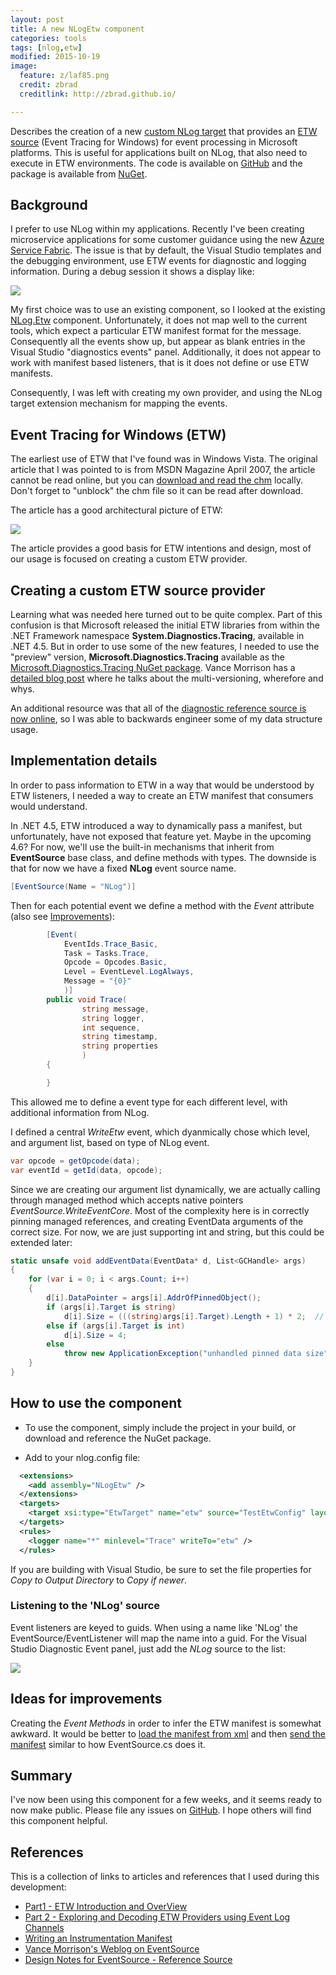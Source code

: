```yaml
---
layout: post
title: A new NLogEtw component
categories: tools
tags: [nlog,etw]
modified: 2015-10-19
image:
  feature: z/laf85.png
  credit: zbrad
  creditlink: http://zbrad.github.io/

---
```


Describes the creation of a new
[custom NLog target](https://github.com/NLog/NLog/wiki/Extending%20NLog)
that provides an
[ETW source](https://msdn.microsoft.com/en-us/library/ms751538(v=vs.110).aspx)
(Event Tracing for Windows) for event processing in Microsoft
platforms.  This is useful for applications built on NLog, that
also need to execute in ETW environments.  The code is available
on [GitHub](https://github.com/zbrad/nlogetw) and the package is
available from [NuGet](https://www.nuget.org/packages/ZBrad.NLogEtw/1.0.0-beta).

## Background

I prefer to use NLog within my applications.  Recently I've been creating
microservice applications for some customer guidance using the new [Azure Service Fabric](https://azure.microsoft.com/en-us/campaigns/service-fabric/).
The issue is that by default, the Visual Studio templates and the debugging environment,
use ETW events for diagnostic and logging information.  During a debug session it shows a display like:

![](/images/nlogetw/vs_diag_default.jpg)

My first choice was to use an existing component, so I looked at the
existing [NLog.Etw](https://github.com/NLog/NLog.Etw) component.  Unfortunately, it does
not map well to the current tools, which expect a particular ETW manifest format
for the message.   Consequently all the events show up, but appear as blank entries in
the Visual Studio "diagnostics events" panel.  Additionally, it does not appear to
work with manifest based listeners, that is it does not define or use ETW manifests.

Consequently, I was left with creating my own provider, and using the NLog target extension
mechanism for mapping the events.

## Event Tracing for Windows (ETW)

The earliest use of ETW that I've found was in Windows Vista.
The original article that I was pointed to is from MSDN Magazine
April 2007, the article cannot be read online, but you can
[download and read the chm](http://download.microsoft.com/download/3/A/7/3A7FA450-1F33-41F7-9E6D-3AA95B5A6AEA/MSDNMagazineApril2007en-us.chm)
locally.  Don't forget to "unblock" the chm file so it can be
read after download.

The article has a good architectural picture of ETW:

![](/images/nlogetw/etw_arch.png)

The article provides a good basis for ETW intentions and design, most of our usage is focused on creating
a custom ETW provider.

## Creating a custom ETW source provider

Learning what was needed here turned out to be quite complex.
Part of this confusion is that Microsoft released the initial
ETW libraries from within the .NET Framework namespace
**System.Diagnostics.Tracing**, available in .NET 4.5.  But in
order to use some of the new features, I needed to use the
"preview" version, **Microsoft.Diagnostics.Tracing** available
as the [Microsoft.Diagnostics.Tracing NuGet package](https://www.nuget.org/packages/Microsoft.Diagnostics.Tracing.TraceEvent/).  Vance
Morrison has a [detailed blog post](http://blogs.msdn.com/b/vancem/archive/2015/05/11/version-1-1-24-of-the-eventsource-nuget-package-marked-as-stable.aspx) where he talks about the multi-versioning, wherefore and whys.

An additional resource was that all of the
[diagnostic reference source is now online](http://referencesource.microsoft.com/#mscorlib/system/diagnostics/eventing/eventsource.cs),
so I was able to backwards engineer some of my data structure
usage.

## Implementation details

In order to pass information to ETW in a way that would be understood by ETW listeners,
I needed a way to create an ETW manifest that consumers would understand.

In .NET 4.5, ETW introduced a way to dynamically pass a manifest, but unfortunately, have not
exposed that feature yet.  Maybe in the upcoming 4.6?   For now, we'll use the built-in mechanisms
that inherit from **EventSource** base class, and define methods with types.  The downside is that for now
we have a fixed **NLog** event source name.

```c#
[EventSource(Name = "NLog")]
```

Then for each potential event we define a method with the *Event* attribute (also see [Improvements](#improvements)):

```c#
        [Event(
            EventIds.Trace_Basic, 
            Task = Tasks.Trace, 
            Opcode = Opcodes.Basic,
            Level = EventLevel.LogAlways,
            Message = "{0}"
            )]
        public void Trace(
                string message,
                string logger,
                int sequence,
                string timestamp,
                string properties
                )
        {

        }
```

This allowed me to define a event type for each different level, with additional information from NLog.

I defined a central *WriteEtw* event, which dyanmically chose which level, and argument list,
based on type of NLog event.

```c#
var opcode = getOpcode(data);
var eventId = getId(data, opcode);
```

Since we are creating our argument list dynamically, we are actually calling through managed method which
accepts native pointers *EventSource.WriteEventCore*.  Most of the complexity here is in correctly pinning
managed references, and creating EventData arguments of the correct size.  For now, we are just supporting
int and string, but this could be extended later:

```c#
static unsafe void addEventData(EventData* d, List<GCHandle> args)
{
    for (var i = 0; i < args.Count; i++)
    {
        d[i].DataPointer = args[i].AddrOfPinnedObject();
        if (args[i].Target is string)
            d[i].Size = (((string)args[i].Target).Length + 1) * 2;  // size in bytes (include null terminator)
        else if (args[i].Target is int)
            d[i].Size = 4;
        else
            throw new ApplicationException("unhandled pinned data size");
    }
}
```

## How to use the component

- To use the component, simply include the project in your build, or download and reference the NuGet package.

- Add to your nlog.config file:

```xml
  <extensions>
    <add assembly="NLogEtw" />
  </extensions>
  <targets>
    <target xsi:type="EtwTarget" name="etw" source="TestEtwConfig" layout="${longdate}|${uppercase:${level}}|${message}${onexception:|Exception occurred\:${exception:format=tostring}}" />
  </targets>
  <rules>
    <logger name="*" minlevel="Trace" writeTo="etw" />
  </rules>
```

If you are building with Visual Studio, be sure to set the file
properties for *Copy to Output Directory* to *Copy if newer*.

### Listening to the 'NLog' source

Event listeners are keyed to guids.  When using a name like 'NLog' the EventSource/EventListener will map
the name into a guid.  For the Visual Studio Diagnostic Event panel, just add the *NLog* source to the list:

![](/images/nlogetw/config_diag.jpg)

## Ideas for improvements

Creating the *Event Methods* in order to infer the ETW manifest is
somewhat awkward.  It would be better to
[load the manifest from xml](http://referencesource.microsoft.com/#mscorlib/system/diagnostics/eventing/eventsource.cs,2887)
and then
[send the manifest](http://referencesource.microsoft.com/#mscorlib/system/diagnostics/eventing/eventsource.cs,2558)
similar to how EventSource.cs does it.

## Summary
I've now been using this component for a few weeks, and it seems ready to now make public.   Please
file any issues on [GitHub](https://github.com/zbrad/nlogetw).  I hope others will find this component
helpful.

<h2> References </h2>

This is a collection of links to articles and references that I used during this development:

- [Part1 - ETW Introduction and OverView](http://blogs.msdn.com/b/ntdebugging/archive/2009/08/27/etw-introduction-and-overview.aspx)
- [Part 2 - Exploring and Decoding ETW Providers using Event Log Channels](http://blogs.msdn.com/b/ntdebugging/archive/2009/09/08/exploring-and-decoding-etw-providers-using-event-log-channels.aspx)
- [Writing an Instrumentation Manifest](https://msdn.microsoft.com/en-us/library/windows/desktop/dd996930(v=vs.85).aspx)
- [Vance Morrison's Weblog on EventSource](http://blogs.msdn.com/b/vancem/archive/tags/eventsource/)
- [Design Notes for EventSource - Reference Source](http://referencesource.microsoft.com/#mscorlib/system/diagnostics/eventing/eventsource.cs,15)


